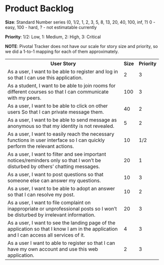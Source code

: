 # Product Backlog
__Size__: Standard Number series (0, 1/2, 1, 2, 3, 5, 8, 13, 20, 40, 100, inf, ?) 0 - easy, 100 - hard, ? - not estimatable currently

__Priority__: 1/2: Low, 1: Medium, 2: High, 3: Critical

__NOTE__: Pivotal Tracker does not have our scale for story size and priority, so we did a 1-to-1 mapping for each of them approximately.
<table>
  <tbody>
    <tr>
      <th>User Story</th>
      <th>Size</th>
      <th>Priority</th>
    </tr>
    <tr>
      <td>As a user, I want to be able to register and log in so that I can use this application.</td>
      <td>2</td>
      <td>3</td>
    </tr>
    <tr>
      <td>As a student, I want to be able to join rooms for different courses so that I can communicate with my peers.</td>
      <td>100</td>
      <td>3</td>
    </tr>
    <tr>
      <td>As a user, I want to be able to click on other users So that I can private message them.</td>
      <td>40</td>
      <td>2</td>
    </tr>
    <tr>
      <td>As a user, I want to be able to send message as anonymous so that my identity is not revealed.</td>
      <td>5</td>
      <td>2</td>
    </tr>
    <tr>
      <td>As a user, I want to easily reach the necessary functions in user interface so I can quickly perform the relevant actions.</td>
      <td>10</td>
      <td>1/2</td>
    </tr>
    <tr>
      <td>As a user, I want to filter and see important notices/reminders only so that I won’t be disturbed by others’ chatting messages.</td>
      <td>20</td>
      <td>1</td>
    </tr>
    <tr>
      <td>As a user, I want to post questions so that someone else can answer my questions.</td>
      <td>10</td>
      <td>3</td>
    </tr>
    <tr>
      <td>As a user, I want to be able to adopt an answer so that I can resolve my post.</td>
      <td>10</td>
      <td>2</td>
    </tr>
    <tr>
      <td>As a user, I want to file complaint on inappropriate or unprofessional posts so I won’t be disturbed by irrelevant information.   </td>
      <td>20</td>
      <td>3</td>
    </tr>
    <tr>
      <td>As a user, I want to see the landing page of the application so that I know I am in the application and I can access all services of it.</td>
      <td>4</td>
      <td>3</td>
    </tr>
    <tr>
      <td>As a user I want to able to register so that I can have my own account and use this web application.</td>
      <td>2</td>
      <td>3</td>
    </tr>
  </tbody>
</table>
